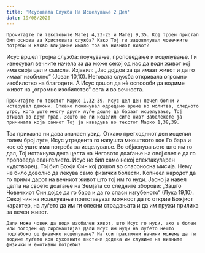 ```yaml
---
title: 'Исусовата Служба На Исцелување 2 Дел'
date: 19/08/2020
---
```


`Прочитајте ги текстовите Матеј 4,23-25 и Матеј 9,35. Кој троен пристап бил основа за Христовата служба? Како Тој ги задоволувал човечките потреби и какво влијание имало тоа на нивниот живот?`

Исус вршел тројна служба: поучување, проповедање и исцелување. Ги изнесувал вечните начела за да може секој од нас да води живот кој има своја цел и смисла. Изјавил: „Јас дојдов за да имаат живот и да го имаат изобилно“ (Јован 10,10). Неговата служба откривала огромно изобилство на благодети. А Исус дошол да нѐ оспособи да водиме живот на „огромно изобилство“ сега и во вечноста.

`Прочитајте го текстот Марко 1,32-39. Исус цел ден лечел болни и истерувал демони. Откако поминувал одредено време во молитва, следното утро, кога уште многу други луѓе дошле да бараат исцелување, Тој отишол во друг град. Зошто не ги исцелил сите нив? Забележете ја причината која самиот Тој ја наведува во текстот Марко 1,38,39.`

Таа приказна ни дава значаен увид. Откако претходниот ден исцелил голем број луѓе, Исус утредента го напушта мноштвото кое Го бара и кое сѐ уште има потреба за исцелување. Во објаснувањето што им го дал, Тој истакнува дека целта на Неговото доаѓање на овој свет е да го проповеда евангелието. Исус не бил само некој спектакуларен чудотворец. Тој бил Божји Син кој дошол во спасоносна мисија. Нему не било доволно да лекува само физички болести. Копнеел народот да го прими дарот на вечниот живот што тој им го нуди. Јасно ја навел целта на своето доаѓање на Земјата со следните зборови: „Зашто Човечкиот Син дојде да го бара и да го спаси изгубеното“ (Лука 19,10). Секој чин на исцелување претставувал можност да го открие Божјиот карактер, на луѓето да им ги олесни страдањата и да им пружи прилика за вечен живот.

`Дали може човек да води изобилен живот, што Исус го нуди, ако е болен или погоден од сиромаштија? Дали Исус им нуди на луѓето нешто подлабоко од физичко исцелување? На кои практични начини можеме да ги водиме луѓето кон духовните вистини додека им служиме на нивните физички и емотивни потреби?`